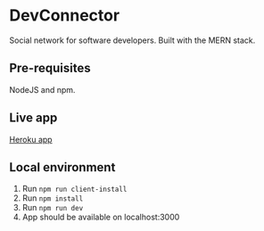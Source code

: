 # DevConnector
Social network for software developers. Built with the MERN stack.

## Pre-requisites
NodeJS and npm.

## Live app
[Heroku app](https://devconnectr.herokuapp.com/)

## Local environment
1. Run `npm run client-install`
2. Run `npm install`
3. Run `npm run dev`
4. App should be available on localhost:3000
